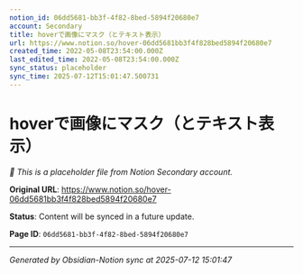 ```yaml
---
notion_id: 06dd5681-bb3f-4f82-8bed-5894f20680e7
account: Secondary
title: hoverで画像にマスク（とテキスト表示）
url: https://www.notion.so/hover-06dd5681bb3f4f828bed5894f20680e7
created_time: 2022-05-08T23:54:00.000Z
last_edited_time: 2022-05-08T23:54:00.000Z
sync_status: placeholder
sync_time: 2025-07-12T15:01:47.500731
---
```


# hoverで画像にマスク（とテキスト表示）

*🔄 This is a placeholder file from Notion Secondary account.*

**Original URL**: https://www.notion.so/hover-06dd5681bb3f4f828bed5894f20680e7

**Status**: Content will be synced in a future update.

**Page ID**: `06dd5681-bb3f-4f82-8bed-5894f20680e7`

---

*Generated by Obsidian-Notion sync at 2025-07-12 15:01:47*
